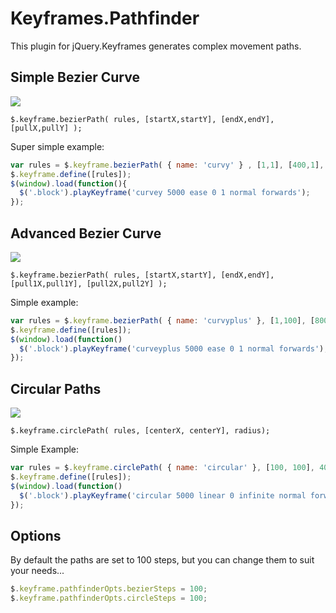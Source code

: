 Keyframes.Pathfinder
====================

This plugin for jQuery.Keyframes generates complex movement paths.

## Simple Bezier Curve
![](http://i.imgur.com/8rwTSrv.png)

```$.keyframe.bezierPath( rules, [startX,startY], [endX,endY], [pullX,pullY] );```

Super simple example:
```javascript
var rules = $.keyframe.bezierPath( { name: 'curvy' } , [1,1], [400,1], [200,300] );
$.keyframe.define([rules]);
$(window).load(function(){
  $('.block').playKeyframe('curvey 5000 ease 0 1 normal forwards');
});
```

## Advanced Bezier Curve

![](http://i.imgur.com/QJ8ewHu.png)

```$.keyframe.bezierPath( rules, [startX,startY], [endX,endY], [pull1X,pull1Y], [pull2X,pull2Y] );```

Simple example:
```javascript
var rules = $.keyframe.bezierPath( { name: 'curvyplus' }, [1,100], [800,100], [400,-100], [50, 600]);
$.keyframe.define([rules]);
$(window).load(function()
  $('.block').playKeyframe('curveyplus 5000 ease 0 1 normal forwards');
});
```

## Circular Paths
![](http://img19.imageshack.us/img19/8696/lp4r.png)

```$.keyframe.circlePath( rules, [centerX, centerY], radius);```

Simple Example:
```javascript
var rules = $.keyframe.circlePath( { name: 'circular' }, [100, 100], 40);
$.keyframe.define([rules]);
$(window).load(function()
  $('.block').playKeyframe('circular 5000 linear 0 infinite normal forwards');
});
```

## Options

By default the paths are set to 100 steps, but you can change them to suit your needs...
```javascript
$.keyframe.pathfinderOpts.bezierSteps = 100;
$.keyframe.pathfinderOpts.circleSteps = 100;
```
